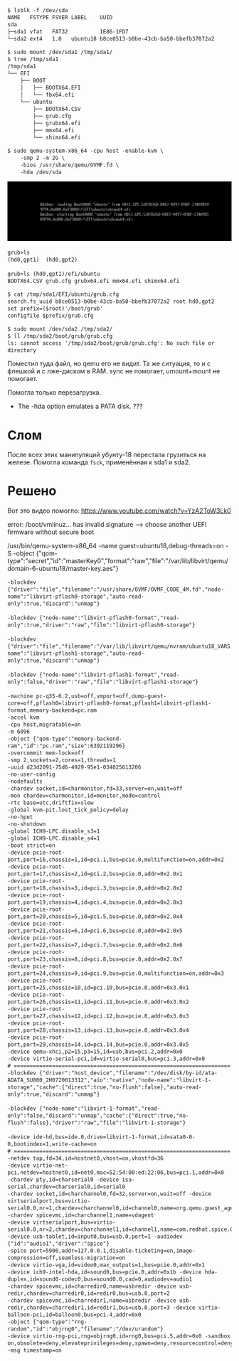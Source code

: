 ```
$ lsblk -f /dev/sda
NAME   FSTYPE FSVER LABEL    UUID                                 
sda                                                              
├─sda1 vfat   FAT32          1E86-1FD7                           
└─sda2 ext4   1.0   ubuntu18 b8ce0513-b0be-43cb-ba50-bbefb37072a2
```

```
$ sudo mount /dev/sda1 /tmp/sda1/
$ tree /tmp/sda1
/tmp/sda1
└── EFI
    ├── BOOT
    │   ├── BOOTX64.EFI
    │   └── fbx64.efi
    └── ubuntu
        ├── BOOTX64.CSV
        ├── grub.cfg
        ├── grubx64.efi
        ├── mmx64.efi
        └── shimx64.efi
```

```
$ sudo qemu-system-x86_64 -cpu host -enable-kvm \
    -smp 2 -m 2G \
    -bios /usr/share/qemu/OVMF.fd \
    -hda /dev/sda
```

![qemu](./pic1.png)

```
grub>ls
(hd0,gpt1)  (hd0,gpt2)

grub>ls (hd0,gpt1)/efi/ubuntu
BOOTX64.CSV grub.cfg grubx64.efi mmx64.efi shimx64.efi
```

```
$ cat /tmp/sda1/EFI/ubuntu/grub.cfg 
search.fs_uuid b8ce0513-b0be-43cb-ba50-bbefb37072a2 root hd0,gpt2 
set prefix=($root)'/boot/grub'
configfile $prefix/grub.cfg
```

```
$ sudo mount /dev/sda2 /tmp/sda2/
$ ll /tmp/sda2/boot/grub/grub.cfg
ls: cannot access '/tmp/sda2/boot/grub/grub.cfg': No such file or directory
```

Поместил туда файл, но qemu его не видит. Та же ситуация, то и с флешкой и с лже-диском в RAM. sync не помогает, umount+mount не помогает. 

Помогла только перезагрузка.

* The -hda option emulates a PATA disk. ???

# Слом

После всех этих манипуляций убунту-18 перестала грузиться на железе. Помогла команда `fsck`, применённая к sda1 и sda2.

# Решено

Вот это видео помогло: https://www.youtube.com/watch?v=YzA2ToW3Lk0

error: /boot/vmlinuz... has invalid signature --> choose another UEFI firmware without secure boot

/usr/bin/qemu-system-x86_64 
    -name guest=ubuntu18,debug-threads=on 
    -S 
    -object {"qom-type":"secret","id":"masterKey0","format":"raw","file":"/var/lib/libvirt/qemu/domain-6-ubuntu18/master-key.aes"} 
    
    -blockdev {"driver":"file","filename":"/usr/share/OVMF/OVMF_CODE_4M.fd","node-name":"libvirt-pflash0-storage","auto-read-only":true,"discard":"unmap"} 
    
    -blockdev {"node-name":"libvirt-pflash0-format","read-only":true,"driver":"raw","file":"libvirt-pflash0-storage"} 
    
    -blockdev {"driver":"file","filename":"/var/lib/libvirt/qemu/nvram/ubuntu18_VARS.fd","node-name":"libvirt-pflash1-storage","auto-read-only":true,"discard":"unmap"} 
    
    -blockdev {"node-name":"libvirt-pflash1-format","read-only":false,"driver":"raw","file":"libvirt-pflash1-storage"} 
    
    -machine pc-q35-6.2,usb=off,vmport=off,dump-guest-core=off,pflash0=libvirt-pflash0-format,pflash1=libvirt-pflash1-format,memory-backend=pc.ram 
    -accel kvm 
    -cpu host,migratable=on 
    -m 6096 
    -object {"qom-type":"memory-backend-ram","id":"pc.ram","size":6392119296} 
    -overcommit mem-lock=off 
    -smp 2,sockets=2,cores=1,threads=1 
    -uuid d23d2091-75d6-4929-95e1-034025613206 
    -no-user-config 
    -nodefaults 
    -chardev socket,id=charmonitor,fd=33,server=on,wait=off 
    -mon chardev=charmonitor,id=monitor,mode=control 
    -rtc base=utc,driftfix=slew 
    -global kvm-pit.lost_tick_policy=delay 
    -no-hpet 
    -no-shutdown 
    -global ICH9-LPC.disable_s3=1 
    -global ICH9-LPC.disable_s4=1 
    -boot strict=on 
    -device pcie-root-port,port=16,chassis=1,id=pci.1,bus=pcie.0,multifunction=on,addr=0x2 
    -device pcie-root-port,port=17,chassis=2,id=pci.2,bus=pcie.0,addr=0x2.0x1 
    -device pcie-root-port,port=18,chassis=3,id=pci.3,bus=pcie.0,addr=0x2.0x2 
    -device pcie-root-port,port=19,chassis=4,id=pci.4,bus=pcie.0,addr=0x2.0x3 
    -device pcie-root-port,port=20,chassis=5,id=pci.5,bus=pcie.0,addr=0x2.0x4 
    -device pcie-root-port,port=21,chassis=6,id=pci.6,bus=pcie.0,addr=0x2.0x5 
    -device pcie-root-port,port=22,chassis=7,id=pci.7,bus=pcie.0,addr=0x2.0x6 
    -device pcie-root-port,port=23,chassis=8,id=pci.8,bus=pcie.0,addr=0x2.0x7 
    -device pcie-root-port,port=24,chassis=9,id=pci.9,bus=pcie.0,multifunction=on,addr=0x3 
    -device pcie-root-port,port=25,chassis=10,id=pci.10,bus=pcie.0,addr=0x3.0x1 
    -device pcie-root-port,port=26,chassis=11,id=pci.11,bus=pcie.0,addr=0x3.0x2 
    -device pcie-root-port,port=27,chassis=12,id=pci.12,bus=pcie.0,addr=0x3.0x3 
    -device pcie-root-port,port=28,chassis=13,id=pci.13,bus=pcie.0,addr=0x3.0x4 
    -device pcie-root-port,port=29,chassis=14,id=pci.14,bus=pcie.0,addr=0x3.0x5 
    -device qemu-xhci,p2=15,p3=15,id=usb,bus=pci.2,addr=0x0 
    -device virtio-serial-pci,id=virtio-serial0,bus=pci.3,addr=0x0 
    # ====================================================================
    -blockdev {"driver":"host_device","filename":"/dev/disk/by-id/ata-ADATA_SU800_2H0720013312","aio":"native","node-name":"libvirt-1-storage","cache":{"direct":true,"no-flush":false},"auto-read-only":true,"discard":"unmap"} 
    
    -blockdev {"node-name":"libvirt-1-format","read-only":false,"discard":"unmap","cache":{"direct":true,"no-flush":false},"driver":"raw","file":"libvirt-1-storage"} 
    
    -device ide-hd,bus=ide.0,drive=libvirt-1-format,id=sata0-0-0,bootindex=1,write-cache=on 
    # ====================================================================
    -netdev tap,fd=34,id=hostnet0,vhost=on,vhostfd=36 
    -device virtio-net-pci,netdev=hostnet0,id=net0,mac=52:54:00:ed:22:06,bus=pci.1,addr=0x0 
    -chardev pty,id=charserial0 -device isa-serial,chardev=charserial0,id=serial0 
    -chardev socket,id=charchannel0,fd=32,server=on,wait=off -device virtserialport,bus=virtio-serial0.0,nr=1,chardev=charchannel0,id=channel0,name=org.qemu.guest_agent.0 
    -chardev spicevmc,id=charchannel1,name=vdagent 
    -device virtserialport,bus=virtio-serial0.0,nr=2,chardev=charchannel1,id=channel1,name=com.redhat.spice.0 
    -device usb-tablet,id=input0,bus=usb.0,port=1 -audiodev {"id":"audio1","driver":"spice"} 
    -spice port=5900,addr=127.0.0.1,disable-ticketing=on,image-compression=off,seamless-migration=on 
    -device virtio-vga,id=video0,max_outputs=1,bus=pcie.0,addr=0x1 
    -device ich9-intel-hda,id=sound0,bus=pcie.0,addr=0x1b -device hda-duplex,id=sound0-codec0,bus=sound0.0,cad=0,audiodev=audio1 
    -chardev spicevmc,id=charredir0,name=usbredir -device usb-redir,chardev=charredir0,id=redir0,bus=usb.0,port=2 
    -chardev spicevmc,id=charredir1,name=usbredir -device usb-redir,chardev=charredir1,id=redir1,bus=usb.0,port=3 -device virtio-balloon-pci,id=balloon0,bus=pci.4,addr=0x0 
    -object {"qom-type":"rng-random","id":"objrng0","filename":"/dev/urandom"} 
    -device virtio-rng-pci,rng=objrng0,id=rng0,bus=pci.5,addr=0x0 -sandbox on,obsolete=deny,elevateprivileges=deny,spawn=deny,resourcecontrol=deny -msg timestamp=on
